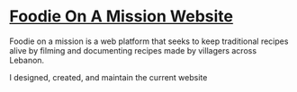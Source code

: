 # [Foodie On A Mission Website](https://www.foodieonamission.com/)


Foodie on a mission is a web platform that seeks to keep traditional recipes alive by filming and documenting
recipes made by villagers across Lebanon.

I designed, created, and maintain the current website
